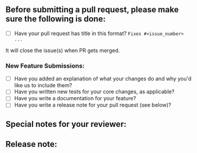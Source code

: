 <!--  Thanks for sending a pull request! Here are some tips for you -->

## Before submitting a pull request, please make sure the following is done:

* [ ] Have your pull request has title in this format? `Fixes #<issue_number> ...`

It will close the issue(s) when PR gets merged.

### New Feature Submissions:

* [ ] Have you added an explanation of what your changes do and why you'd like us to include them?
* [ ] Have you written new tests for your core changes, as applicable?
* [ ] Have you write a documentation for your feature?
* [ ] Have you write a release note for your pull request (see below)?

## Special notes for your reviewer:
 
## Release note:

<!--  Write your release note:
Release notes are required for any PR with user-visible changes, such as bug-fixes, feature additions, and output format changes.
1. Enter your extended release note in the below block. If the PR requires additional action from users switching to the new release, include the string "action required".
2. If no release note is required, just write "NONE".
-->
```release-note

```
